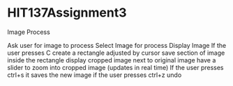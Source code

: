# HIT137Assignment3
Image Process


Ask user for image to process
Select Image for process
Display Image
If the user presses C
    create a rectangle adjusted by cursor
    save section of image inside the rectangle
    display cropped image next to original image
    have a slider to zoom into cropped image (updates in real time)
    If the user presses ctrl+s it saves the new image
    if the user presses ctrl+z undo
